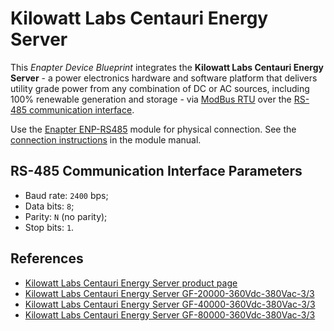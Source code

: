 # Kilowatt Labs Centauri Energy Server

This _Enapter Device Blueprint_ integrates the **Kilowatt Labs Centauri Energy Server** - a power electronics hardware and software platform that delivers utility grade power from any combination of DC or AC sources, including 100% renewable generation and storage - via [ModBus RTU](https://developers.enapter.com/docs/reference/ucm/modbus) over the [RS-485 communication interface](https://developers.enapter.com/docs/reference/ucm/rs485).

Use the [Enapter ENP-RS485](https://handbook.enapter.com/modules/ENP-RS485/ENP-RS485.html) module for physical connection. See the [connection instructions](https://handbook.enapter.com/modules/ENP-RS485/ENP-RS485.html#connection-examples) in the module manual.

## RS-485 Communication Interface Parameters

- Baud rate: `2400` bps;
- Data bits: `8`;
- Parity: `N` (no parity);
- Stop bits: `1`.

## References

- [Kilowatt Labs Centauri Energy Server product page](https://kilowattlabs.com/centauri-energy-server/)
- [Kilowatt Labs Centauri Energy Server GF-20000-360Vdc-380Vac-3/3](https://kilowattlabs.com/wp-content/themes/KiloWatt-Labs/Centauri_Energy_Server_Hardware_Manuals_and_Tech_sheet/Kilowatt-Labs-Centauri-Energy-Server-User-Manual-GF-20000-360Vdc-380Vac-3-v112019.pdf)
- [Kilowatt Labs Centauri Energy Server GF-40000-360Vdc-380Vac-3/3](https://kilowattlabs.com/wp-content/themes/KiloWatt-Labs/Centauri_Energy_Server_Hardware_Manuals_and_Tech_sheet/Kilowatt-Labs-Centauri-Energy-Server-User-Manual-GF-40000-360Vdc-380Vac-3-v112019.pdf)
- [Kilowatt Labs Centauri Energy Server GF-80000-360Vdc-380Vac-3/3](https://kilowattlabs.com/wp-content/themes/KiloWatt-Labs/Centauri_Energy_Server_Hardware_Manuals_and_Tech_sheet/Kilowatt-Labs-Centauri-Energy-Server-User-Manual-GF-80000-360Vdc-380Vac-3-v052020.pdf)
